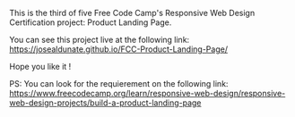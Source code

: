 This is the third of five Free Code Camp's Responsive Web Design Certification project: Product Landing Page.

You can see this project live at the following link: https://josealdunate.github.io/FCC-Product-Landing-Page/

Hope you like it !

PS: You can look for the requierement on the following link: https://www.freecodecamp.org/learn/responsive-web-design/responsive-web-design-projects/build-a-product-landing-page

